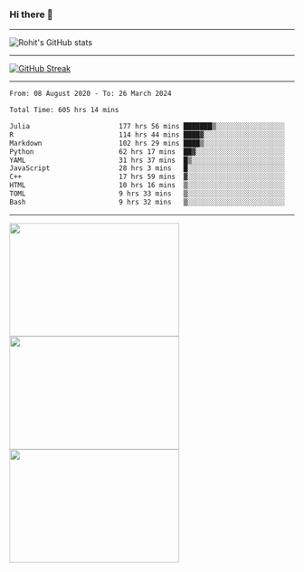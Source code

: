### Hi there 👋

<hr/>

![Rohit's GitHub stats](https://github-readme-stats.vercel.app/api?username=RohitRathore1&show_icons=true&theme=transparent)

<hr/>

[![GitHub Streak](http://github-readme-streak-stats.herokuapp.com?user=RohitRathore1&theme=dark&mode=weekly)](https://git.io/streak-stats)

<hr/>

<!--START_SECTION:waka-->

```txt
From: 08 August 2020 - To: 26 March 2024

Total Time: 605 hrs 14 mins

Julia                      177 hrs 56 mins ███████▒░░░░░░░░░░░░░░░░░   29.40 %
R                          114 hrs 44 mins ████▓░░░░░░░░░░░░░░░░░░░░   18.96 %
Markdown                   102 hrs 29 mins ████▒░░░░░░░░░░░░░░░░░░░░   16.93 %
Python                     62 hrs 17 mins  ██▓░░░░░░░░░░░░░░░░░░░░░░   10.29 %
YAML                       31 hrs 37 mins  █▒░░░░░░░░░░░░░░░░░░░░░░░   05.22 %
JavaScript                 28 hrs 3 mins   █░░░░░░░░░░░░░░░░░░░░░░░░   04.64 %
C++                        17 hrs 59 mins  ▓░░░░░░░░░░░░░░░░░░░░░░░░   02.97 %
HTML                       10 hrs 16 mins  ▒░░░░░░░░░░░░░░░░░░░░░░░░   01.70 %
TOML                       9 hrs 33 mins   ▒░░░░░░░░░░░░░░░░░░░░░░░░   01.58 %
Bash                       9 hrs 32 mins   ▒░░░░░░░░░░░░░░░░░░░░░░░░   01.58 %
```

<!--END_SECTION:waka-->

<hr/>

<p>
  <img src="https://wakatime.com/share/@TeAmp0is0N/0205e68a-e5ed-48bf-b870-3c94c1fa77d3.svg" width="300" height="200">
  <img src="https://wakatime.com/share/@TeAmp0is0N/3935ee43-08a3-493e-8b95-60c1f9204b15.svg" width="300" height="200">
  <img src="https://wakatime.com/share/@TeAmp0is0N/8717aacc-7340-44e0-abb1-987dc9823fcd.svg" width="300" height="200">
</p>




